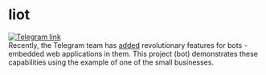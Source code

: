 # liot
[![Telegram link](https://img.shields.io/static/v1?label=Telegram&logo=telegram&message=@liot_real_bot&color=success)](https://t.me/liot_real_bot)\
Recently, the Telegram team has [added](https://telegram.org/blog/notifications-bots/ru?setln=en#bot-revolution) revolutionary features for bots - embedded web applications in them. This project (bot) demonstrates these capabilities using the example of one of the small businesses.
